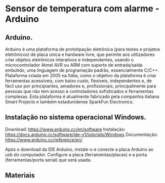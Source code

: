 # Sensor de temperatura com alarme - Arduino

## Arduino.

Arduino é uma plataforma de prototipação eletrônica (para testes e projetos eletrônicos) de placa única e hardware livre, que permite aos utilizadores criar objetos eletrônicos interativos e independentes, usando o microcontrolador Atmel AVR ou ARM com suporte de entrada/saída embutido, uma linguagem de programação padrão, essencialmente C/C++. Plataforma criada em 2005 na Itália, como o objetivo da plataforma é criar ferramentas acessíveis, com baixo custo, flexíveis, independentes e, de fácil uso por principiantes, amadores e, profissionais, principalmente para pessoas que não tem acesso à controladores sofisticados e ferramentas complexas. Esta plataforma é atualmente fabricado pela companhia italiana Smart Projects e também estadunidense SparkFun Electronics.

## Instalação no sistema operacional Windows.

Download: https://www.arduino.cc/en/software
Instalação: https://docs.arduino.cc/software/ide-v1/tutorials/Windows
Documentação: https://www.arduino.cc/reference/en/

Após o download da IDE Arduino, instale-o e conecte a placa Arduino ao usb do computador. Configure a placa (ferramentas/placas) e a porta (ferramentas/porta serial) que será usada.

## Materiais

